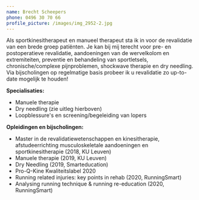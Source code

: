 ```yaml
---
name: Brecht Scheepers
phone: 0496 30 70 66
profile_picture: /images/img_2952-2.jpg
---
```

Als sportkinesitherapeut en manueel therapeut sta ik in voor de revalidatie van een brede groep patiënten. Je kan bij mij terecht voor pre- en postoperatieve revalidatie, aandoeningen van de wervelkolom en extremiteiten, preventie en behandeling van sportletsels, chronische/complexe pijnproblemen, shockwave therapie en dry needling. Via bijscholingen op regelmatige basis probeer ik u revalidatie zo up-to-date mogelijk te houden!

**Specialisaties:**

* Manuele therapie
* Dry needling (zie uitleg hierboven)
* Loopblessure's en screening/begeleiding van lopers 

**Opleidingen en bijscholingen:**

* Master in de revalidatiewetenschappen en kinesitherapie, afstudeerrichting musculoskeletale aandoeningen en sportkinesitherapie (2018, KU Leuven)
* Manuele therapie (2019, KU Leuven)
* Dry Needling (2019, Smarteducation)
* Pro-Q-Kine Kwaliteitslabel 2020
* Running related injuries: key points in rehab (2020, RunningSmart)
* Analysing running technique & running re-education (2020, RunningSmart)